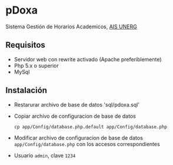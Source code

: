 # pDoxa

Sistema Gestión de Horarios Academicos, [AIS UNERG](http://ais.unerg.edu.ve)


## Requisitos

* Servidor web con rewrite activado (Apache preferiblemente)
* Php 5.x o superior
* MySql

## Instalación

* Restarurar archivo de base de datos 'sql/pdoxa.sql'
* Copiar archivo de configuracion de base de datos
	```
	cp app/Config/database.php.default app/Config/database.php
	```

* Modificar archivo de configuracion de base de datos `app/Config/database.php` con los accesos correspondientes
* Usuario `admin`, clave `1234`
